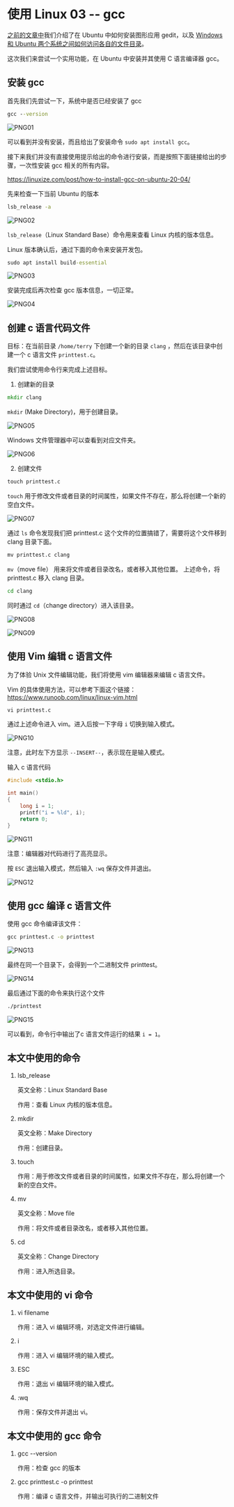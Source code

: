 # 使用 Linux 03 -- gcc

[之前的文章中](/使用Ubuntu01.md)我们介绍了在 Ubuntu 中如何安装图形应用 gedit，以及 [Windows 和 Ubuntu 两个系统之间如何访问各自的文件目录](/使用Ubuntu02.md)。

这次我们来尝试一个实用功能，在 Ubuntu 中安装并其使用 C 语言编译器 gcc。

## 安装 gcc

首先我们先尝试一下，系统中是否已经安装了 gcc

```cmd
gcc --version
```

![PNG01](/doc/illustrations/linuxuse03/win11gcc-01.png)

可以看到并没有安装，而且给出了安装命令 `sudo apt install gcc`。

接下来我们并没有直接使用提示给出的命令进行安装，而是按照下面链接给出的步骤，一次性安装 gcc 相关的所有内容。

https://linuxize.com/post/how-to-install-gcc-on-ubuntu-20-04/

先来检查一下当前 Ubuntu 的版本

```cmd
lsb_release -a
```

![PNG02](/doc/illustrations/linuxuse03/win11gcc-02.png)

`lsb_release`（Linux Standard Base）命令用来查看 Linux 内核的版本信息。

Linux 版本确认后，通过下面的命令来安装开发包。

```cmd
sudo apt install build-essential
```

![PNG03](/doc/illustrations/linuxuse03/win11gcc-05.png)

安装完成后再次检查 gcc 版本信息，一切正常。

![PNG04](/doc/illustrations/linuxuse03/win11gcc-07.png)

## 创建 c 语言代码文件

目标：在当前目录 `/home/terry` 下创建一个新的目录 `clang` ，然后在该目录中创建一个 c 语言文件 `printtest.c`。

我们尝试使用命令行来完成上述目标。

1. 创建新的目录

```cmd
mkdir clang
```

`mkdir` (Make Directory)，用于创建目录。

![PNG05](/doc/illustrations/linuxuse03/win11gcc-08.png)

Windows 文件管理器中可以查看到对应文件夹。

![PNG06](/doc/illustrations/linuxuse03/win11gcc-09.png)

2. 创建文件

```cmd
touch printtest.c
```
`touch` 用于修改文件或者目录的时间属性，如果文件不存在，那么将创建一个新的空白文件。

![PNG07](/doc/illustrations/linuxuse03/win11gcc-10.png)

通过 `ls` 命令发现我们把 printtest.c 这个文件的位置搞错了，需要将这个文件移到 clang 目录下面。

```cmd
mv printtest.c clang
```

`mv`（move file） 用来将文件或者目录改名，或者移入其他位置。
上述命令，将 printtest.c 移入 clang 目录。

```cmd
cd clang
```
同时通过 `cd`（change directory）进入该目录。

![PNG08](/doc/illustrations/linuxuse03/win11gcc-12.png)

![PNG09](/doc/illustrations/linuxuse03/win11gcc-13.png)

## 使用 Vim 编辑 c 语言文件

为了体验 Unix 文件编辑功能，我们将使用 vim 编辑器来编辑 c 语言文件。

Vim 的具体使用方法，可以参考下面这个链接：
https://www.runoob.com/linux/linux-vim.html

```cmd
vi printtest.c
```
通过上述命令进入 vim。进入后按一下字母 `i` 切换到输入模式。

![PNG10](/doc/illustrations/linuxuse03/win11gcc-14.png)

注意，此时左下方显示 `--INSERT--`，表示现在是输入模式。

输入 c 语言代码

```c
#include <stdio.h>

int main()
{
    long i = 1;
    printf("i = %ld", i);
    return 0;
}
```

![PNG11](/doc/illustrations/linuxuse03/win11gcc-15.png)

注意：编辑器对代码进行了高亮显示。

按 `ESC` 退出输入模式，然后输入 `:wq` 保存文件并退出。

![PNG12](/doc/illustrations/linuxuse03/win11gcc-16.png)

## 使用 gcc 编译 c 语言文件

使用 gcc 命令编译该文件：

```cmd
gcc printtest.c -o printtest
```

![PNG13](/doc/illustrations/linuxuse03/win11gcc-17.png)

最终在同一个目录下，会得到一个二进制文件 printtest。

![PNG14](/doc/illustrations/linuxuse03/win11gcc-18.png)

最后通过下面的命令来执行这个文件

```cmd
./printtest
```

![PNG15](/doc/illustrations/linuxuse03/win11gcc-20.png)

可以看到，命令行中输出了c 语言文件运行的结果 `i = 1`。

## 本文中使用的命令

1. lsb_release 
 
    英文全称：Linux Standard Base
 
    作用：查看 Linux 内核的版本信息。

2. mkdir
 
    英文全称：Make Directory

    作用：创建目录。

3. touch
 
    作用：用于修改文件或者目录的时间属性，如果文件不存在，那么将创建一个新的空白文件。

4. mv
 
    英文全称：Move file

    作用：将文件或者目录改名，或者移入其他位置。

5. cd

    英文全称：Change Directory

    作用：进入所选目录。

## 本文中使用的 vi 命令

1. vi filename

    作用：进入 vi 编辑环境，对选定文件进行编辑。

2. i

    作用：进入 vi 编辑环境的输入模式。

3. ESC

    作用：退出 vi 编辑环境的输入模式。

4. :wq

    作用：保存文件并退出 vi。

## 本文中使用的 gcc 命令

1. gcc --version

    作用：检查 gcc 的版本

2. gcc printtest.c -o printtest

    作用：编译 c 语言文件，并输出可执行的二进制文件